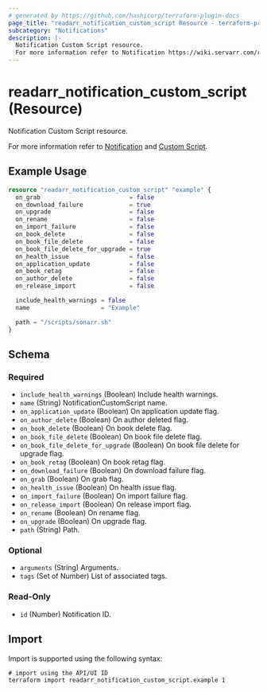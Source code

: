 ```yaml
---
# generated by https://github.com/hashicorp/terraform-plugin-docs
page_title: "readarr_notification_custom_script Resource - terraform-provider-readarr"
subcategory: "Notifications"
description: |-
  Notification Custom Script resource.
  For more information refer to Notification https://wiki.servarr.com/readarr/settings#connect and Custom Script https://wiki.servarr.com/readarr/supported#customscript.
---
```


# readarr_notification_custom_script (Resource)

<!-- subcategory:Notifications -->Notification Custom Script resource.
For more information refer to [Notification](https://wiki.servarr.com/readarr/settings#connect) and [Custom Script](https://wiki.servarr.com/readarr/supported#customscript).

## Example Usage

```terraform
resource "readarr_notification_custom_script" "example" {
  on_grab                         = false
  on_download_failure             = true
  on_upgrade                      = false
  on_rename                       = false
  on_import_failure               = false
  on_book_delete                  = false
  on_book_file_delete             = false
  on_book_file_delete_for_upgrade = true
  on_health_issue                 = false
  on_application_update           = false
  on_book_retag                   = false
  on_author_delete                = false
  on_release_import               = false

  include_health_warnings = false
  name                    = "Example"

  path = "/scripts/sonarr.sh"
}
```

<!-- schema generated by tfplugindocs -->
## Schema

### Required

- `include_health_warnings` (Boolean) Include health warnings.
- `name` (String) NotificationCustomScript name.
- `on_application_update` (Boolean) On application update flag.
- `on_author_delete` (Boolean) On author deleted flag.
- `on_book_delete` (Boolean) On book delete flag.
- `on_book_file_delete` (Boolean) On book file delete flag.
- `on_book_file_delete_for_upgrade` (Boolean) On book file delete for upgrade flag.
- `on_book_retag` (Boolean) On book retag flag.
- `on_download_failure` (Boolean) On download failure flag.
- `on_grab` (Boolean) On grab flag.
- `on_health_issue` (Boolean) On health issue flag.
- `on_import_failure` (Boolean) On import failure flag.
- `on_release_import` (Boolean) On release import flag.
- `on_rename` (Boolean) On rename flag.
- `on_upgrade` (Boolean) On upgrade flag.
- `path` (String) Path.

### Optional

- `arguments` (String) Arguments.
- `tags` (Set of Number) List of associated tags.

### Read-Only

- `id` (Number) Notification ID.

## Import

Import is supported using the following syntax:

```shell
# import using the API/UI ID
terraform import readarr_notification_custom_script.example 1
```
